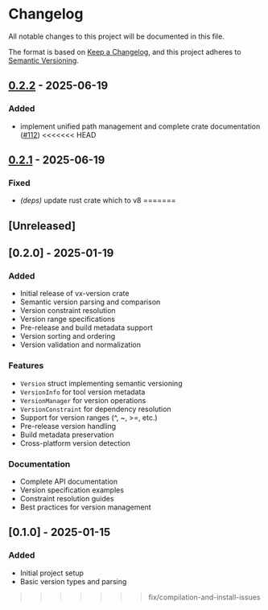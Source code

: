 # Changelog

All notable changes to this project will be documented in this file.

The format is based on [Keep a Changelog](https://keepachangelog.com/en/1.0.0/),
and this project adheres to [Semantic Versioning](https://semver.org/spec/v2.0.0.html).


## [0.2.2](https://github.com/loonghao/vx/compare/vx-version-v0.2.1...vx-version-v0.2.2) - 2025-06-19

### Added

- implement unified path management and complete crate documentation ([#112](https://github.com/loonghao/vx/pull/112))
<<<<<<< HEAD

## [0.2.1](https://github.com/loonghao/vx/compare/vx-version-v0.2.0...vx-version-v0.2.1) - 2025-06-19

### Fixed

- *(deps)* update rust crate which to v8
=======
## [Unreleased]

## [0.2.0] - 2025-01-19

### Added
- Initial release of vx-version crate
- Semantic version parsing and comparison
- Version constraint resolution
- Version range specifications
- Pre-release and build metadata support
- Version sorting and ordering
- Version validation and normalization

### Features
- `Version` struct implementing semantic versioning
- `VersionInfo` for tool version metadata
- `VersionManager` for version operations
- `VersionConstraint` for dependency resolution
- Support for version ranges (^, ~, >=, etc.)
- Pre-release version handling
- Build metadata preservation
- Cross-platform version detection

### Documentation
- Complete API documentation
- Version specification examples
- Constraint resolution guides
- Best practices for version management

## [0.1.0] - 2025-01-15

### Added
- Initial project setup
- Basic version types and parsing
>>>>>>> fix/compilation-and-install-issues
